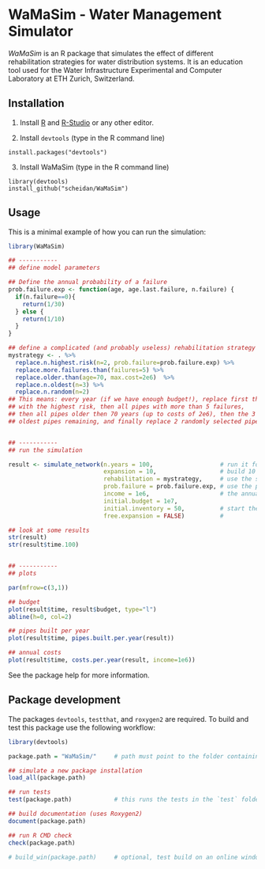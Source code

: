 WaMaSim - Water Management Simulator
====================================

_WaMaSim_ is an R package that simulates the effect of different
rehabilitation strategies for water distribution systems. It is an
education tool used for the Water Infrastructure Experimental and
Computer Laboratory at ETH Zurich, Switzerland.


## Installation

1. Install [R](https://cloud.r-project.org/) and [R-Studio](https://www.rstudio.com/products/RStudio/) or any other editor.

2. Install `devtools` (type in the R command line)
```
install.packages("devtools")
```

3. Install WaMaSim (type in the R command line)
```
library(devtools)
install_github("scheidan/WaMaSim")
```


## Usage

This is a minimal example of how you can run the simulation:
```R
library(WaMaSim)

## -----------
## define model parameters

## Define the annual probability of a failure
prob.failure.exp <- function(age, age.last.failure, n.failure) {
  if(n.failure==0){
    return(1/30)
  } else {
    return(1/10)
  }
}

## define a complicated (and probably useless) rehabilitation strategy
mystrategy <- . %>%
  replace.n.highest.risk(n=2, prob.failure=prob.failure.exp) %>%
  replace.more.failures.than(failures=5) %>%
  replace.older.than(age=70, max.cost=2e6)  %>%
  replace.n.oldest(n=3) %>%
  replace.n.random(n=2)
## This means: every year (if we have enough budget!), replace first the 2 pipes
## with the highest risk, then all pipes with more than 5 failures,
## then all pipes older then 70 years (up to costs of 2e6), then the 3
## oldest pipes remaining, and finally replace 2 randomly selected pipes.


## -----------
## run the simulation

result <- simulate_network(n.years = 100,                   # run it for 100 years
                           expansion = 10,                  # build 10 pipes per year (if money is available)
                           rehabilitation = mystrategy,     # use the strategy defined above
                           prob.failure = prob.failure.exp, # use the probability function defined above
                           income = 1e6,                    # the annual income
                           initial.budget = 1e7,
                           initial.inventory = 50,          # start the simulation with 50 new pipes
                           free.expansion = FALSE)          #

## look at some results
str(result)
str(result$time.100)


## -----------
## plots

par(mfrow=c(3,1))

## budget
plot(result$time, result$budget, type="l")
abline(h=0, col=2)

## pipes built per year
plot(result$time, pipes.built.per.year(result))

## annual costs
plot(result$time, costs.per.year(result, income=1e6))
```

See the package help for more information.



## Package development

The packages `devtools`, `testthat`, and `roxygen2` are required.
To build and test this package use the following workflow:
```R
library(devtools)

package.path = "WaMaSim/"     # path must point to the folder containing the WaMaSim files

## simulate a new package installation
load_all(package.path)

## run tests
test(package.path)            # this runs the tests in the `test` folder of the package

## build documentation (uses Roxygen2)
document(package.path)

## run R CMD check
check(package.path)

# build_win(package.path)     # optional, test build on an online windows instance

```